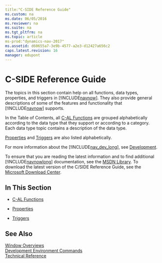 ```yaml
---
title:"C-SIDE Reference Guide"
ms.custom: na
ms.date: 06/05/2016
ms.reviewer: na
ms.suite: na
ms.tgt_pltfrm: na
ms.topic: article
ms-prod:"dynamics-nav-2017"
ms.assetid: d60655a7-3e9b-4577-a2e3-d12427a656c2
caps.latest.revision: 16
manager: edupont
---
```

# C-SIDE Reference Guide
The topics in this section contain help on all functions, data types, properties, and triggers in [!INCLUDE[navnow](includes/navnow_md.md)]. They also provide general descriptions of some of the features and functionality that [!INCLUDE[navnow](includes/navnow_md.md)] supports.  
  
 In the Table of Contents, all [C\-AL Functions](C-AL-Functions.md) are grouped alphabetically according to the data type that they support or according to a category. Each data type topic contains a description of the data type.  
  
 [Properties](Properties.md) and [Triggers](Triggers.md) are also listed alphabetically.  
  
 For more information about the [!INCLUDE[nav_dev_long](includes/nav_dev_long_md.md)], see [Development](Development.md).  
  
 To ensure that you are reading the latest information and to find additional [!INCLUDE[navnowlong](includes/navnowlong_md.md)] documentation, see the [MSDN Library](http://go.microsoft.com/fwlink/?LinkId=316365). To download the latest version of the C\/SIDE Reference Guide, see the [Microsoft Download Center](http://go.microsoft.com/fwlink/?LinkId=262373).  
  
## In This Section  
  
-   [C\-AL Functions](C-AL-Functions.md)  
  
-   [Properties](Properties.md)  
  
-   [Triggers](Triggers.md)  
  
## See Also  
 [Window Overviews](Window-Overviews.md)   
 [Development Environment Commands](Development-Environment-Commands.md)   
 [Technical Reference](Technical-Reference.md)